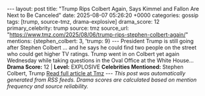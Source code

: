 --- layout: post title: "Trump Rips Colbert Again, Says Kimmel and Fallon Are Next to Be Canceled" date: 2025-08-07 05:26:20 +0000 categories: gossip tags: [trump, source-tmz, drama-explosive] drama_score: 12 primary_celebrity: trump source: tmz source_url: "https://www.tmz.com/2025/08/06/trump-rips-stephen-colbert-again/" mentions: {stephen_colbert: 3, 'trump: 9} --- President Trump is still going after Stephen Colbert ... and he says he could find two people on the street who could get higher TV ratings. Trump went in on Colbert yet again Wednesday while taking questions in the Oval Office at the White House… **Drama Score:** 12 | **Level:** EXPLOSIVE **Celebrities Mentioned:** Stephen Colbert, Trump [Read full article at Tmz](https://www.tmz.com/2025/08/06/trump-rips-stephen-colbert-again/) --- *This post was automatically generated from RSS feeds. Drama scores are calculated based on mention frequency and source reliability.*